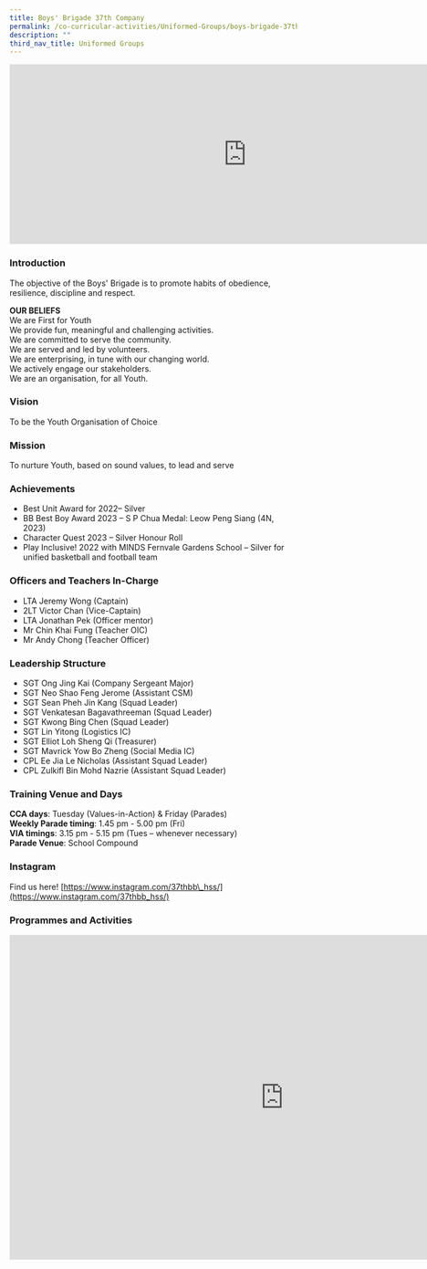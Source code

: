 ```yaml
---
title: Boys' Brigade 37th Company
permalink: /co-curricular-activities/Uniformed-Groups/boys-brigade-37th-company/
description: ""
third_nav_title: Uniformed Groups
---
```

<center><iframe allowfullscreen="" allow="accelerometer; autoplay; clipboard-write; encrypted-media; gyroscope; picture-in-picture" frameborder="0" title="2022 Boys' Brigade Open House" src="https://www.youtube.com/embed/rLZpVbO6qY8" height="315" width="830"></iframe></center>



### Introduction

The objective of the Boys' Brigade is to promote habits of obedience, resilience, discipline and respect.&nbsp;

  
**OUR BELIEFS**&nbsp;  
We are First for Youth  
We provide fun, meaningful and challenging activities.  
We are committed to serve the community.  
We are served and led by volunteers.  
We are enterprising, in tune with our changing world.  
We actively engage our stakeholders.  
We are an organisation, for all Youth.
  

### Vision
To be the Youth Organisation of Choice

### Mission

To nurture Youth, based on sound values, to lead and serve

### Achievements

* Best Unit Award for 2022– Silver
* BB Best Boy Award 2023 – S P Chua Medal: Leow Peng Siang (4N, 2023)
* Character Quest 2023 – Silver Honour Roll
* Play Inclusive! 2022 with MINDS Fernvale Gardens School – Silver for unified basketball and football team


  

### Officers and Teachers In-Charge

*   LTA Jeremy Wong (Captain)
*   2LT Victor Chan (Vice-Captain)
*   LTA Jonathan Pek (Officer mentor)
*   Mr Chin Khai Fung (Teacher OIC)
*   Mr Andy Chong (Teacher Officer)


### Leadership Structure

* SGT Ong Jing Kai (Company Sergeant Major)
* SGT Neo Shao Feng Jerome (Assistant CSM)
* SGT Sean Pheh Jin Kang (Squad Leader)
* SGT Venkatesan Bagavathreeman (Squad Leader)
* SGT Kwong Bing Chen (Squad Leader)
* SGT Lin Yitong (Logistics IC)
* SGT Elliot Loh Sheng Qi (Treasurer)
* SGT Mavrick Yow Bo Zheng (Social Media IC)
* CPL Ee Jia Le Nicholas (Assistant Squad Leader)
* CPL Zulkifl Bin Mohd Nazrie (Assistant Squad Leader)


### Training Venue and Days

**CCA days**: Tuesday (Values-in-Action) &amp; Friday (Parades)  
**Weekly Parade timing**: 1.45 pm - 5.00 pm (Fri)  
**VIA timings**: 3.15 pm - 5.15 pm (Tues – whenever necessary)  
**Parade Venue**: School Compound     


### Instagram

Find us here!&nbsp;[https://www.instagram.com/37thbb\_hss/](https://www.instagram.com/37thbb_hss/)

### Programmes and Activities

<iframe src="https://docs.google.com/presentation/d/1q_Y0y3pnuDZDTw9vCS0cN_3u7yQ_EAz_8uHf6WqqDvM/embed?start=true&amp;loop=true&amp;delayms=3000" frameborder="0" width="960" height="569" allowfullscreen="true"></iframe>